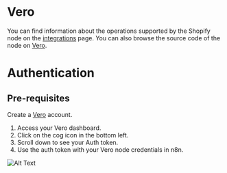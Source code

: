 # Vero
You can find information about the operations supported by the Shopify node on the [integrations](https://n8n.io/integrations/n8n-nodes-base.vero) page. You can also browse the source code of the node on [Vero](https://github.com/n8n-io/n8n/tree/master/packages/nodes-base/nodes/Vero).

# Authentication

## Pre-requisites

Create a [Vero](https://getvero.com/) account.

1. Access your Vero dashboard.
2. Click on the cog icon in the bottom left.
3. Scroll down to see your Auth token.
4. Use the auth token with your Vero node credentials in n8n.

![Alt Text](https://i.imgur.com/A2FUJRG.gif)










